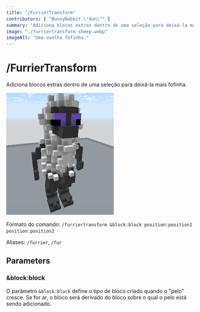 ```yaml
---
title: "/FurrierTransform"
contributors: [ "BunnyNabbit \"Aon\"" ]
summary: "Adiciona blocos extras dentro de uma seleção para deixá-la mais fofinha."
image: "./furriertransform-sheep.webp"
imageAlt: "Uma ovelha fofinha."
---
```


# /FurrierTransform

Adiciona blocos extras dentro de uma seleção para deixá-la mais fofinha.

![Uma ovelha fofinha.](./furriertransform-sheep.webp)

Formato do comando: `/furriertransform &block:block position:position1 position:position2`

Aliases: `/furrier`, `/fur`

## Parameters

### &block:block

O parâmetro `&block:block` define o tipo de bloco criado quando o "pelo" cresce. Se for ar, o bloco será derivado do bloco sobre o qual o pelo está sendo adicionado.
